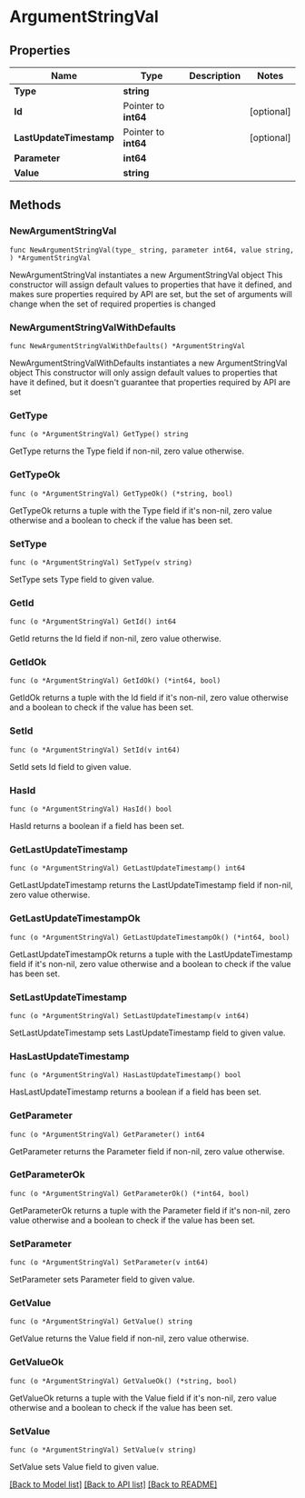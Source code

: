 # ArgumentStringVal

## Properties

Name | Type | Description | Notes
------------ | ------------- | ------------- | -------------
**Type** | **string** |  | 
**Id** | Pointer to **int64** |  | [optional] 
**LastUpdateTimestamp** | Pointer to **int64** |  | [optional] 
**Parameter** | **int64** |  | 
**Value** | **string** |  | 

## Methods

### NewArgumentStringVal

`func NewArgumentStringVal(type_ string, parameter int64, value string, ) *ArgumentStringVal`

NewArgumentStringVal instantiates a new ArgumentStringVal object
This constructor will assign default values to properties that have it defined,
and makes sure properties required by API are set, but the set of arguments
will change when the set of required properties is changed

### NewArgumentStringValWithDefaults

`func NewArgumentStringValWithDefaults() *ArgumentStringVal`

NewArgumentStringValWithDefaults instantiates a new ArgumentStringVal object
This constructor will only assign default values to properties that have it defined,
but it doesn't guarantee that properties required by API are set

### GetType

`func (o *ArgumentStringVal) GetType() string`

GetType returns the Type field if non-nil, zero value otherwise.

### GetTypeOk

`func (o *ArgumentStringVal) GetTypeOk() (*string, bool)`

GetTypeOk returns a tuple with the Type field if it's non-nil, zero value otherwise
and a boolean to check if the value has been set.

### SetType

`func (o *ArgumentStringVal) SetType(v string)`

SetType sets Type field to given value.


### GetId

`func (o *ArgumentStringVal) GetId() int64`

GetId returns the Id field if non-nil, zero value otherwise.

### GetIdOk

`func (o *ArgumentStringVal) GetIdOk() (*int64, bool)`

GetIdOk returns a tuple with the Id field if it's non-nil, zero value otherwise
and a boolean to check if the value has been set.

### SetId

`func (o *ArgumentStringVal) SetId(v int64)`

SetId sets Id field to given value.

### HasId

`func (o *ArgumentStringVal) HasId() bool`

HasId returns a boolean if a field has been set.

### GetLastUpdateTimestamp

`func (o *ArgumentStringVal) GetLastUpdateTimestamp() int64`

GetLastUpdateTimestamp returns the LastUpdateTimestamp field if non-nil, zero value otherwise.

### GetLastUpdateTimestampOk

`func (o *ArgumentStringVal) GetLastUpdateTimestampOk() (*int64, bool)`

GetLastUpdateTimestampOk returns a tuple with the LastUpdateTimestamp field if it's non-nil, zero value otherwise
and a boolean to check if the value has been set.

### SetLastUpdateTimestamp

`func (o *ArgumentStringVal) SetLastUpdateTimestamp(v int64)`

SetLastUpdateTimestamp sets LastUpdateTimestamp field to given value.

### HasLastUpdateTimestamp

`func (o *ArgumentStringVal) HasLastUpdateTimestamp() bool`

HasLastUpdateTimestamp returns a boolean if a field has been set.

### GetParameter

`func (o *ArgumentStringVal) GetParameter() int64`

GetParameter returns the Parameter field if non-nil, zero value otherwise.

### GetParameterOk

`func (o *ArgumentStringVal) GetParameterOk() (*int64, bool)`

GetParameterOk returns a tuple with the Parameter field if it's non-nil, zero value otherwise
and a boolean to check if the value has been set.

### SetParameter

`func (o *ArgumentStringVal) SetParameter(v int64)`

SetParameter sets Parameter field to given value.


### GetValue

`func (o *ArgumentStringVal) GetValue() string`

GetValue returns the Value field if non-nil, zero value otherwise.

### GetValueOk

`func (o *ArgumentStringVal) GetValueOk() (*string, bool)`

GetValueOk returns a tuple with the Value field if it's non-nil, zero value otherwise
and a boolean to check if the value has been set.

### SetValue

`func (o *ArgumentStringVal) SetValue(v string)`

SetValue sets Value field to given value.



[[Back to Model list]](../README.md#documentation-for-models) [[Back to API list]](../README.md#documentation-for-api-endpoints) [[Back to README]](../README.md)


